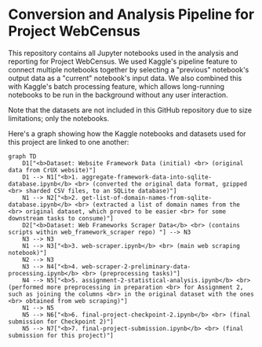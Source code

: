 # Conversion and Analysis Pipeline for Project WebCensus

This repository contains all Jupyter notebooks used in the analysis and reporting for Project WebCensus. We used Kaggle's pipeline feature to connect multiple notebooks together by selecting a "previous" notebook's output data as a "current" notebook's input data. We also combined this with Kaggle's batch processing feature, which allows long-running notebooks to be run in the background without any user interaction.

Note that the datasets are not included in this GitHub repository due to size limitations; only the notebooks.

Here's a graph showing how the Kaggle notebooks and datasets used for this project are linked to one another:

```mermaid
graph TD
    D1["<b>Dataset: Website Framework Data (initial) <br> (original data from CrUX website)"]
    D1 --> N1["<b>1. aggregate-framework-data-into-sqlite-database.ipynb</b> <br> (converted the original data format, gzipped <br> sharded CSV files, to an SQLite database)"]
    N1 --> N2["<b>2. get-list-of-domain-names-from-sqlite-database.ipynb</b> <br> (extracted a list of domain names from the <br> original dataset, which proved to be easier <br> for some downstream tasks to consume)"]
    D2["<b>Dataset: Web Frameworks Scraper Data</b> <br> (contains scripts within web_framework_scraper repo) "] --> N3
    N3 --> N3
    N1 --> N3["<b>3. web-scraper.ipynb</b> <br> (main web scraping notebook)"]
    N2 --> N3
    N3 --> N4["<b>4. web-scraper-2-preliminary-data-processing.ipynb</b> <br> (preprocessing tasks)"]
    N4 --> N5["<b>5. assignment-2-statistical-analysis.ipynb</b> <br> (performed more preprocessing in preparation <br> for Assignment 2, such as joining the columns <br> in the original dataset with the ones <br> obtained from web scraping)"]
    N1 --> N5
    N5 --> N6["<b>6. final-project-checkpoint-2.ipynb</b> <br> (final submission for Checkpoint 2)"]
    N5 --> N7["<b>7. final-project-submission.ipynb</b> <br> (final submission for this project)"]
```